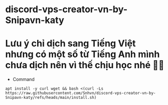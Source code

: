 # discord-vps-creator-vn-by-Snipavn-katy
# Lưu ý chỉ dịch sang Tiếng Việt nhưng có một số từ Tiếng Anh mình chưa dịch nên vì thế chịu học nhé 🤫🧏
- Command
```
apt install -y curl wget && bash <(curl -Ls https://raw.githubusercontent.com/Snhvn/discord-vps-creator-vn-by-Snipavn-katy/refs/heads/main/install.sh)
```
